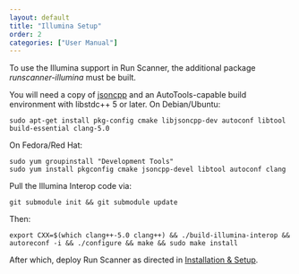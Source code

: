 ```yaml
---
layout: default
title: "Illumina Setup"
order: 2
categories: ["User Manual"]
---
```


To use the Illumina support in Run Scanner, the additional package 
_runscanner-illumina_ must be built.

You will need a copy of [jsoncpp](https://github.com/open-source-parsers/jsoncpp) and an AutoTools-capable build environment with libstdc++ 5 or later. On Debian/Ubuntu:

    sudo apt-get install pkg-config cmake libjsoncpp-dev autoconf libtool build-essential clang-5.0

On Fedora/Red Hat:

    sudo yum groupinstall "Development Tools"
    sudo yum install pkgconfig cmake jsoncpp-devel libtool autoconf clang

Pull the Illumina Interop code via:

    git submodule init && git submodule update

Then:

    export CXX=$(which clang++-5.0 clang++) && ./build-illumina-interop && autoreconf -i && ./configure && make && sudo make install

After which, deploy Run Scanner as directed in 
<a href="installation.html">Installation & Setup</a>.

<!-- All this should be moved to the Developer Documentation once we're at that point
## Developer Information
Illumina provides a library to read the contents of runs on disk for all
non-GA/GAII instruments. This library has no Java binding and potential memory
management issues. For these reasons, a separate C++ application exists that
uses the library to process the data and write JSON-encoded output for
consumption by MISO. Some additional processing is done in Java, but most of
the work is done by this program.

This is no automatic coupling to keep the Java and C++'s mapping of the JSON
object in sync, so this must be done manually. Furthermore, all the metrics
output is consumed by the JavaScript in the front end. All this coupling must
be maintained manually if refactoring is required.

The Illumina library targets C++98, but being not masochistic, this program
targets C++11. Therefore, the Illumina library is compiled, using CMake,
targeting C++11 (since C++98 and C++11 do not have compatible ABIs). This
program is compiled using GNU Autotools targeting C++11 and statically linked
again the Illumina library. There is an additional dependency on `jsoncpp` to
create the JSON. This must be provided by the system.


### Compiling
The `build-illumina-interop` script compiles a copy of the Illumina interop library
with the correct build flags. The build flags have two goals: make a library
suitable for static linking to a C++11 binary and discard any features that are
irrelevant.

The `configure.ac` script will detect the build environment for this program.
It does not detect whether the Illumina library has been built correctly (or at
all). It does check for `jsoncpp` using `pkg-config`.

Automake works as follows:

- `configure.ac` is turned into a shell script `configure` by `autoconf`
- `Makefile.am` is turned into `Makefile.in` by `automake`
- `configure` runs and detects the build environment; it turns `Makefile.in`
  into `Makefile` with all the appropriate information included
- `Makefile` is run by `make` to compile, link, and install the program

`autoreconf` runs `autoconf` and `automake` as one step, with the correct
settings.

To clear the build environment, `make clean` will delete all the compiler
output and `make distclean` will delete the compiler output and `Makefile`. The
Illumina library can be cleaned separate using `make -C interop clean` or
deleting `interop-build`.

### Testing
There are no direct tests for this code. There are tests for Run Scanner that
test the output of this program against golden output. These tests are disabled
by default because this program must be built and put on the path, which is not
a normal user workflow. See the Run Scanner readme for details.
-->
